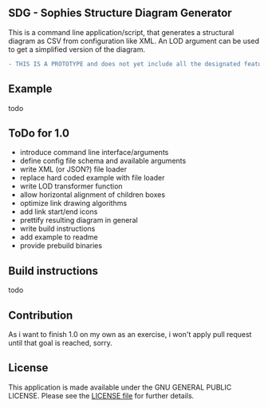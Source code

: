 ## SDG - Sophies Structure Diagram Generator

This is a command line application/script, that generates a structural diagram as CSV from configuration like XML.
An LOD argument can be used to get a simplified version of the diagram.

```diff
- THIS IS A PROTOTYPE and does not yet include all the designated features!
```

## Example

todo

## ToDo for 1.0

- introduce command line interface/arguments
- define config file schema and available arguments
- write XML (or JSON?) file loader
- replace hard coded example with file loader
- write LOD transformer function
- allow horizontal alignment of children boxes
- optimize link drawing algorithms
- add link start/end icons
- prettify resulting diagram in general
- write build instructions
- add example to readme
- provide prebuild binaries

## Build instructions

todo

## Contribution

As i want to finish 1.0 on my own as an exercise, i won't apply pull request until that goal is reached, sorry.

## License

This application is made available under the GNU GENERAL PUBLIC LICENSE.
Please see the [LICENSE file](LICENSE.md) for further details.

